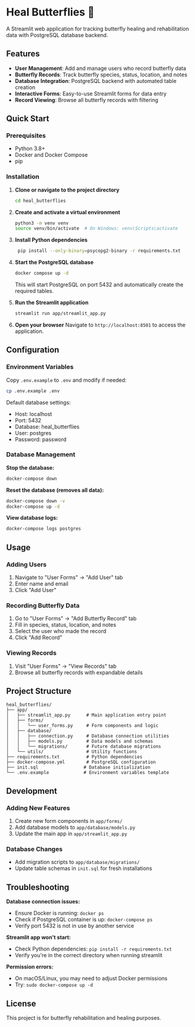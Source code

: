 # Heal Butterflies 🦋

A Streamlit web application for tracking butterfly healing and rehabilitation data with PostgreSQL database backend.

## Features

- **User Management**: Add and manage users who record butterfly data
- **Butterfly Records**: Track butterfly species, status, location, and notes
- **Database Integration**: PostgreSQL backend with automated table creation
- **Interactive Forms**: Easy-to-use Streamlit forms for data entry
- **Record Viewing**: Browse all butterfly records with filtering

## Quick Start

### Prerequisites

- Python 3.8+
- Docker and Docker Compose
- pip

### Installation

1. **Clone or navigate to the project directory**
   ```bash
   cd heal_butterflies
   ```

2. **Create and activate a virtual environment**
   ```bash
   python3 -m venv venv
   source venv/bin/activate  # On Windows: venv\Scripts\activate
   ```

3. **Install Python dependencies**
   ```bash
    pip install --only-binary=psycopg2-binary -r requirements.txt
   ```

4. **Start the PostgreSQL database**
   ```bash
   docker compose up -d
   ```
   This will start PostgreSQL on port 5432 and automatically create the required tables.

5. **Run the Streamlit application**
   ```bash
   streamlit run app/streamlit_app.py
   ```

6. **Open your browser**
   Navigate to `http://localhost:8501` to access the application.

## Configuration

### Environment Variables

Copy `.env.example` to `.env` and modify if needed:

```bash
cp .env.example .env
```

Default database settings:
- Host: localhost
- Port: 5432
- Database: heal_butterflies
- User: postgres
- Password: password

### Database Management

**Stop the database:**
```bash
docker-compose down
```

**Reset the database (removes all data):**
```bash
docker-compose down -v
docker-compose up -d
```

**View database logs:**
```bash
docker-compose logs postgres
```

## Usage

### Adding Users
1. Navigate to "User Forms" → "Add User" tab
2. Enter name and email
3. Click "Add User"

### Recording Butterfly Data
1. Go to "User Forms" → "Add Butterfly Record" tab
2. Fill in species, status, location, and notes
3. Select the user who made the record
4. Click "Add Record"

### Viewing Records
1. Visit "User Forms" → "View Records" tab
2. Browse all butterfly records with expandable details

## Project Structure

```
heal_butterflies/
├── app/
│   ├── streamlit_app.py      # Main application entry point
│   ├── forms/
│   │   └── user_forms.py     # Form components and logic
│   ├── database/
│   │   ├── connection.py     # Database connection utilities
│   │   ├── models.py         # Data models and schemas
│   │   └── migrations/       # Future database migrations
│   └── utils/                # Utility functions
├── requirements.txt          # Python dependencies
├── docker-compose.yml        # PostgreSQL configuration
├── init.sql                 # Database initialization
└── .env.example             # Environment variables template
```

## Development

### Adding New Features
1. Create new form components in `app/forms/`
2. Add database models to `app/database/models.py`
3. Update the main app in `app/streamlit_app.py`

### Database Changes
- Add migration scripts to `app/database/migrations/`
- Update table schemas in `init.sql` for fresh installations

## Troubleshooting

**Database connection issues:**
- Ensure Docker is running: `docker ps`
- Check if PostgreSQL container is up: `docker-compose ps`
- Verify port 5432 is not in use by another service

**Streamlit app won't start:**
- Check Python dependencies: `pip install -r requirements.txt`
- Verify you're in the correct directory when running streamlit

**Permission errors:**
- On macOS/Linux, you may need to adjust Docker permissions
- Try: `sudo docker-compose up -d`

## License

This project is for butterfly rehabilitation and healing purposes.